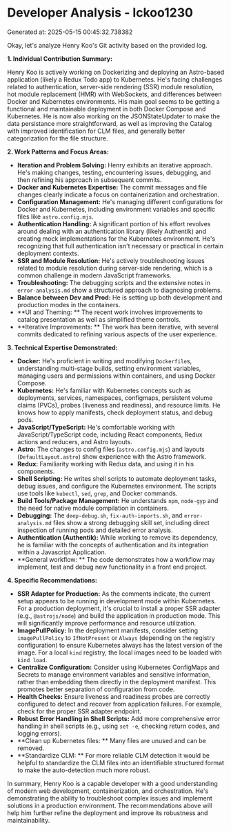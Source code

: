 # Developer Analysis - lckoo1230
Generated at: 2025-05-15 00:45:32.738382

Okay, let's analyze Henry Koo's Git activity based on the provided log.

**1. Individual Contribution Summary:**

Henry Koo is actively working on Dockerizing and deploying an Astro-based application (likely a Redux Todo app) to Kubernetes. He's facing challenges related to authentication, server-side rendering (SSR) module resolution, hot module replacement (HMR) with WebSockets, and differences between Docker and Kubernetes environments. His main goal seems to be getting a functional and maintainable deployment in both Docker Compose and Kubernetes.  He is now also working on the JSONStateUpdater to make the data persistance more straightforward, as well as improving the Catalog with improved identification for CLM files, and generally better categorization for the file structure.

**2. Work Patterns and Focus Areas:**

*   **Iteration and Problem Solving:**  Henry exhibits an iterative approach. He's making changes, testing, encountering issues, debugging, and then refining his approach in subsequent commits.
*   **Docker and Kubernetes Expertise:** The commit messages and file changes clearly indicate a focus on containerization and orchestration.
*   **Configuration Management:** He's managing different configurations for Docker and Kubernetes, including environment variables and specific files like `astro.config.mjs`.
*   **Authentication Handling:** A significant portion of his effort revolves around dealing with an authentication library (likely Authentik) and creating mock implementations for the Kubernetes environment.  He's recognizing that full authentication isn't necessary or practical in certain deployment contexts.
*   **SSR and Module Resolution:** He's actively troubleshooting issues related to module resolution during server-side rendering, which is a common challenge in modern JavaScript frameworks.
*   **Troubleshooting:** The debugging scripts and the extensive notes in `error-analysis.md` show a structured approach to diagnosing problems.
*   **Balance between Dev and Prod:** He is setting up both development and production modes in the containers.
*    **UI and Theming: ** The recent work involves improvements to catalog presentation as well as simplified theme controls.
*    **Iterative Improvements: ** The work has been iterative, with several commits dedicated to refining various aspects of the user experience.

**3. Technical Expertise Demonstrated:**

*   **Docker:**  He's proficient in writing and modifying `Dockerfile`s, understanding multi-stage builds, setting environment variables, managing users and permissions within containers, and using Docker Compose.
*   **Kubernetes:** He's familiar with Kubernetes concepts such as deployments, services, namespaces, configmaps, persistent volume claims (PVCs), probes (liveness and readiness), and resource limits. He knows how to apply manifests, check deployment status, and debug pods.
*   **JavaScript/TypeScript:**  He's comfortable working with JavaScript/TypeScript code, including React components, Redux actions and reducers, and Astro layouts.
*   **Astro:** The changes to config files (`astro.config.mjs`) and layouts (`DefaultLayout.astro`) show experience with the Astro framework.
*   **Redux:** Familiarity working with Redux data, and using it in his components.
*   **Shell Scripting:** He writes shell scripts to automate deployment tasks, debug issues, and configure the Kubernetes environment. The scripts use tools like `kubectl`, `sed`, `grep`, and Docker commands.
*   **Build Tools/Package Management:** He understands `npm`, `node-gyp` and the need for native module compilation in containers.
*   **Debugging:** The `deep-debug.sh`, `fix-auth-imports.sh`, and `error-analysis.md` files show a strong debugging skill set, including direct inspection of running pods and detailed error analysis.
*   **Authentication (Authentik):** While working to remove its dependency, he is familiar with the concepts of authentication and its integration within a Javascript Application.
*   **General workflow: ** The code demonstrates how a workflow may implement, test and debug new functionality in a front end project.

**4. Specific Recommendations:**

*   **SSR Adapter for Production:** As the comments indicate, the current setup appears to be running in development mode within Kubernetes.  For a production deployment, it's crucial to install a proper SSR adapter (e.g., `@astrojs/node`) and build the application in production mode. This will significantly improve performance and resource utilization.
*   **ImagePullPolicy:** In the deployment manifests, consider setting `imagePullPolicy` to `IfNotPresent` or `Always` (depending on the registry configuration) to ensure Kubernetes always has the latest version of the image.  For a local `kind` registry, the local images need to be loaded with `kind load`.
*   **Centralize Configuration:** Consider using Kubernetes ConfigMaps and Secrets to manage environment variables and sensitive information, rather than embedding them directly in the deployment manifest.  This promotes better separation of configuration from code.
*   **Health Checks:** Ensure liveness and readiness probes are correctly configured to detect and recover from application failures. For example, check for the proper SSR adapter endpoint.
*   **Robust Error Handling in Shell Scripts:**  Add more comprehensive error handling in shell scripts (e.g., using `set -e`, checking return codes, and logging errors).
*   **Clean up Kubernetes files: ** Many files are unused and can be removed.
*   **Standardize CLM: ** For more reliable CLM detection it would be helpful to standardize the CLM files into an identifiable structured format to make the auto-detection much more robust.

In summary, Henry Koo is a capable developer with a good understanding of modern web development, containerization, and orchestration.  He's demonstrating the ability to troubleshoot complex issues and implement solutions in a production environment.  The recommendations above will help him further refine the deployment and improve its robustness and maintainability.
